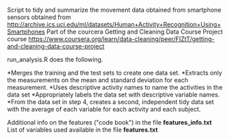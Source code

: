Script to tidy and summarize the movement data obtained from smartphone sensors obtained from http://archive.ics.uci.edu/ml/datasets/Human+Activity+Recognition+Using+Smartphones
Part of the courcera Getting and Cleaning Data Course Project course
https://www.coursera.org/learn/data-cleaning/peer/FIZtT/getting-and-cleaning-data-course-project

run_analysis.R does the following.

*Merges the training and the test sets to create one data set.
*Extracts only the measurements on the mean and standard deviation for each measurement.
*Uses descriptive activity names to name the activities in the data set
*Appropriately labels the data set with descriptive variable names.
*From the data set in step 4, creates a second, independent tidy data set with the average of each variable for each activity and each subject.

Additional info on the features ("code book") in the file **features_info.txt**
List of variables used available in the file **features.txt**
